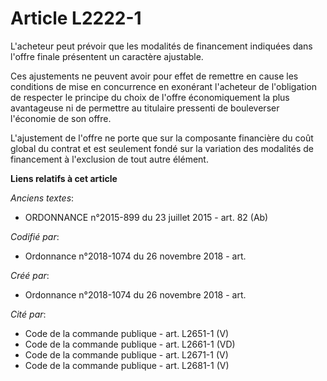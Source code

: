 # Article L2222-1

L'acheteur peut prévoir que les modalités de financement indiquées dans l'offre finale présentent un caractère ajustable.

Ces ajustements ne peuvent avoir pour effet de remettre en cause les conditions de mise en concurrence en exonérant
l'acheteur de l'obligation de respecter le principe du choix de l'offre économiquement la plus avantageuse ni de permettre au
titulaire pressenti de bouleverser l'économie de son offre.

L'ajustement de l'offre ne porte que sur la composante financière du coût global du contrat et est seulement fondé sur la
variation des modalités de financement à l'exclusion de tout autre élément.

**Liens relatifs à cet article**

_Anciens textes_:

  - ORDONNANCE n°2015-899 du 23 juillet 2015 - art. 82 (Ab)

_Codifié par_:

  - Ordonnance n°2018-1074 du 26 novembre 2018 - art.

_Créé par_:

  - Ordonnance n°2018-1074 du 26 novembre 2018 - art.

_Cité par_:

  - Code de la commande publique - art. L2651-1 (V)
  - Code de la commande publique - art. L2661-1 (VD)
  - Code de la commande publique - art. L2671-1 (V)
  - Code de la commande publique - art. L2681-1 (V)
